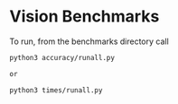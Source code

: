 # Vision Benchmarks
To run, from the benchmarks directory call
```bash
python3 accuracy/runall.py

or

python3 times/runall.py
```
